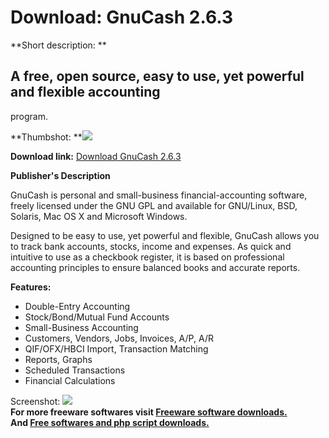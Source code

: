 # Download: GnuCash 2.6.3

**Short description: **

## A free, open source, easy to use, yet powerful and flexible accounting
program.

  
**Thumbshot: **![](http://www.freewarefiles.com/screenshot/gnucash_md.gif)   
  
**Download link:** [Download GnuCash 2.6.3](http://freesoftwares.boysofts.com/GnuCash_program_47991.html)  
  

**Publisher's Description**  
  

GnuCash is personal and small-business financial-accounting software, freely
licensed under the GNU GPL and available for GNU/Linux, BSD, Solaris, Mac OS X
and Microsoft Windows.

Designed to be easy to use, yet powerful and flexible, GnuCash allows you to
track bank accounts, stocks, income and expenses. As quick and intuitive to
use as a checkbook register, it is based on professional accounting principles
to ensure balanced books and accurate reports.

**Features:**

  * Double-Entry Accounting 
  * Stock/Bond/Mutual Fund Accounts 
  * Small-Business Accounting 
  * Customers, Vendors, Jobs, Invoices, A/P, A/R 
  * QIF/OFX/HBCI Import, Transaction Matching 
  * Reports, Graphs 
  * Scheduled Transactions 
  * Financial Calculations 

  
  
Screenshot: ![](http://www.freewarefiles.com/screenshot/gnucash.gif)  
**For more freeware softwares visit [Freeware software downloads.](http://freesoftwares.boysofts.com/)**   
**And [Free softwares and php script downloads.](http://www.boysofts.com/)**

